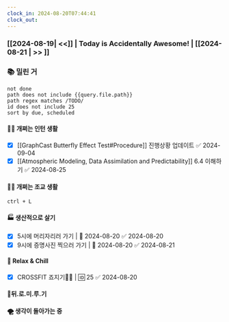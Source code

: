 ```yaml
---
clock_in: 2024-08-20T07:44:41
clock_out:
---
```

### [[2024-08-19| <<]] | **Today is Accidentally Awesome!** | [[2024-08-21 | >> ]]

### 📚 밀린 거
```tasks
not done 
path does not include {{query.file.path}}
path regex matches /TODO/
id does not include 25
sort by due, scheduled
```

#### 🤦‍♂️ 개쩌는 인턴 생활
- [x] [[GraphCast Butterfly Effect Test#Procedure]] 진행상황 업데이트 ✅ 2024-09-04
 - [x] [[Atmospheric Modeling, Data Assimilation and Predictability]] 6.4 이해하기 ✅ 2024-08-25

#### 👨‍🏫 개쩌는 조교 생활
`ctrl + L`

#### 🏭 생산적으로 살기
- [x] 5시에 머리자리러 가기 | 📅 2024-08-20 ✅ 2024-08-20
- [x] 9시에 증명사진 찍으러 가기 | 📅 2024-08-20 ✅ 2024-08-21

#### 🍻 Relax & Chill 
- [x] CROSSFIT 죠지기🏋️‍♀️ | 🆔 25 ✅ 2024-08-20


#### 💨뒤.로.미.루.기

#### 🌪 생각이 돌아가는 중